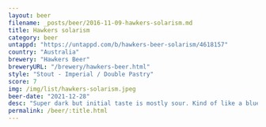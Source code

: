 ```yaml
---
layout: beer
filename: _posts/beer/2016-11-09-hawkers-solarism.md
title: Hawkers solarism
category: beer
untappd: "https://untappd.com/b/hawkers-beer-solarism/4618157"
country: "Australia"
brewery: "Hawkers Beer"
breweryURL: "/brewery/hawkers-beer.html"
style: "Stout - Imperial / Double Pastry"
score: 7
img: /img/list/hawkers-solarism.jpeg
beer-date: "2021-12-28"
desc: "Super dark but initial taste is mostly sour. Kind of like a blueberry tart. A pretty slow drink"
permalink: /beer/:title.html
---
```


